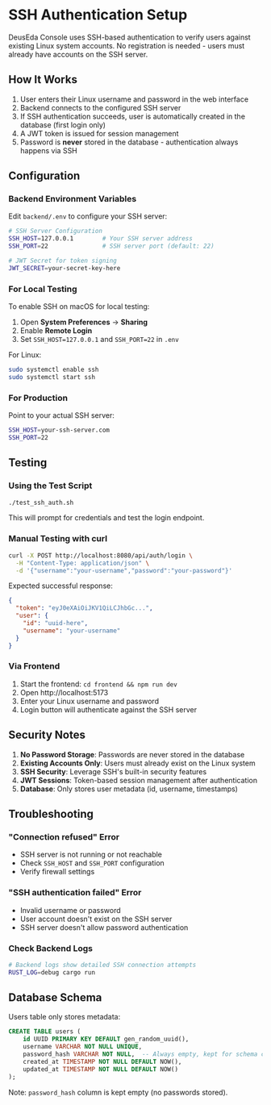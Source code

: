 # SSH Authentication Setup

DeusEda Console uses SSH-based authentication to verify users against existing Linux system accounts. No registration is needed - users must already have accounts on the SSH server.

## How It Works

1. User enters their Linux username and password in the web interface
2. Backend connects to the configured SSH server
3. If SSH authentication succeeds, user is automatically created in the database (first login only)
4. A JWT token is issued for session management
5. Password is **never** stored in the database - authentication always happens via SSH

## Configuration

### Backend Environment Variables

Edit `backend/.env` to configure your SSH server:

```bash
# SSH Server Configuration
SSH_HOST=127.0.0.1        # Your SSH server address
SSH_PORT=22               # SSH server port (default: 22)

# JWT Secret for token signing
JWT_SECRET=your-secret-key-here
```

### For Local Testing

To enable SSH on macOS for local testing:
1. Open **System Preferences** → **Sharing**
2. Enable **Remote Login**
3. Set `SSH_HOST=127.0.0.1` and `SSH_PORT=22` in `.env`

For Linux:
```bash
sudo systemctl enable ssh
sudo systemctl start ssh
```

### For Production

Point to your actual SSH server:
```bash
SSH_HOST=your-ssh-server.com
SSH_PORT=22
```

## Testing

### Using the Test Script

```bash
./test_ssh_auth.sh
```

This will prompt for credentials and test the login endpoint.

### Manual Testing with curl

```bash
curl -X POST http://localhost:8080/api/auth/login \
  -H "Content-Type: application/json" \
  -d '{"username":"your-username","password":"your-password"}'
```

Expected successful response:
```json
{
  "token": "eyJ0eXAiOiJKV1QiLCJhbGc...",
  "user": {
    "id": "uuid-here",
    "username": "your-username"
  }
}
```

### Via Frontend

1. Start the frontend: `cd frontend && npm run dev`
2. Open http://localhost:5173
3. Enter your Linux username and password
4. Login button will authenticate against the SSH server

## Security Notes

1. **No Password Storage**: Passwords are never stored in the database
2. **Existing Accounts Only**: Users must already exist on the Linux system
3. **SSH Security**: Leverage SSH's built-in security features
4. **JWT Sessions**: Token-based session management after authentication
5. **Database**: Only stores user metadata (id, username, timestamps)

## Troubleshooting

### "Connection refused" Error
- SSH server is not running or not reachable
- Check `SSH_HOST` and `SSH_PORT` configuration
- Verify firewall settings

### "SSH authentication failed" Error
- Invalid username or password
- User account doesn't exist on the SSH server
- SSH server doesn't allow password authentication

### Check Backend Logs
```bash
# Backend logs show detailed SSH connection attempts
RUST_LOG=debug cargo run
```

## Database Schema

Users table only stores metadata:
```sql
CREATE TABLE users (
    id UUID PRIMARY KEY DEFAULT gen_random_uuid(),
    username VARCHAR NOT NULL UNIQUE,
    password_hash VARCHAR NOT NULL,  -- Always empty, kept for schema compatibility
    created_at TIMESTAMP NOT NULL DEFAULT NOW(),
    updated_at TIMESTAMP NOT NULL DEFAULT NOW()
);
```

Note: `password_hash` column is kept empty (no passwords stored).
